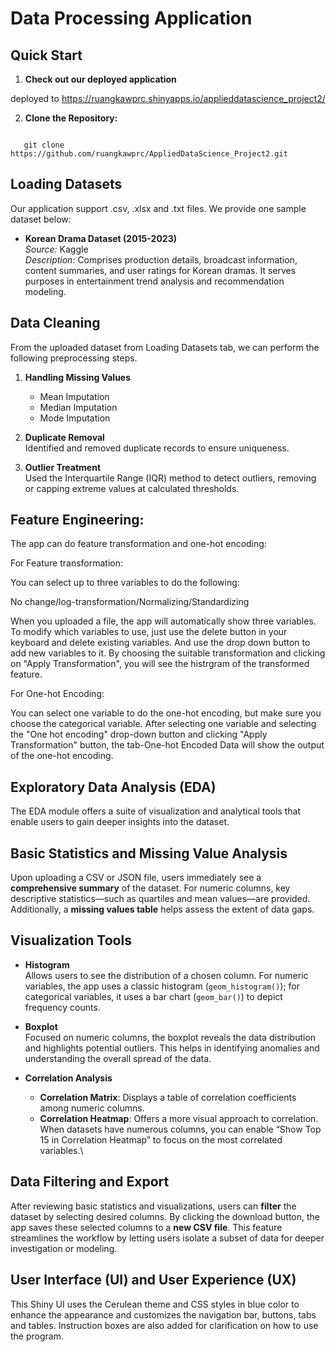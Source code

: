 # Data Processing Application

## Quick Start

1. **Check out our deployed application**

deployed to <https://ruangkawprc.shinyapps.io/applieddatascience_project2/>

2. **Clone the Repository:**
```

   git clone https://github.com/ruangkawprc/AppliedDataScience_Project2.git
```
## Loading Datasets

Our application support .csv, .xlsx and .txt files. We provide one sample dataset below:

-   **Korean Drama Dataset (2015-2023)**\
    *Source:* Kaggle\
    *Description:* Comprises production details, broadcast information, content summaries, and user ratings for Korean dramas. It serves purposes in entertainment trend analysis and recommendation modeling.
  
   
## Data Cleaning

From the uploaded dataset from Loading Datasets tab, we can perform the following preprocessing steps.

1.  **Handling Missing Values**
    -   Mean Imputation
    -   Median Imputation
    -   Mode Imputation

2.  **Duplicate Removal**\
    Identified and removed duplicate records to ensure uniqueness.

3.  **Outlier Treatment**\
    Used the Interquartile Range (IQR) method to detect outliers, removing or capping extreme values at calculated thresholds.

## Feature Engineering:

The app can do feature transformation and one-hot encoding:

For Feature transformation:

You can select up to three variables to do the following: 

No change/log-transformation/Normalizing/Standardizing

When you uploaded a file, the app will automatically show three variables. To modify which variables to use, just use the delete button in your keyboard and delete existing variables. And use the drop down button to add new variables to it. By choosing the suitable transformation and clicking on "Apply Transformation", you will see the histrgram of the transformed feature. 

For One-hot Encoding: 

You can select one variable to do the one-hot encoding, but make sure you choose the categorical variable. After selecting one variable and selecting the "One hot encoding" drop-down button and clicking "Apply Transformation" button, the tab-One-hot Encoded Data will show the output of the one-hot encoding. 

## Exploratory Data Analysis (EDA)

The EDA module offers a suite of visualization and analytical tools that enable users to gain deeper insights into the dataset.

## Basic Statistics and Missing Value Analysis

Upon uploading a CSV or JSON file, users immediately see a **comprehensive summary** of the dataset. For numeric columns, key descriptive statistics—such as quartiles and mean values—are provided. Additionally, a **missing values table** helps assess the extent of data gaps.

## Visualization Tools

-   **Histogram**\
    Allows users to see the distribution of a chosen column. For numeric variables, the app uses a classic histogram (`geom_histogram()`); for categorical variables, it uses a bar chart (`geom_bar()`) to depict frequency counts.

-    **Boxplot**\
    Focused on numeric columns, the boxplot reveals the data distribution and highlights potential outliers. This helps in identifying anomalies and understanding the overall spread of the data.

-   **Correlation Analysis**

    -   **Correlation Matrix**: Displays a table of correlation coefficients among numeric columns.
    -   **Correlation Heatmap**: Offers a more visual approach to correlation. When datasets have numerous columns, you can enable “Show Top 15 in Correlation Heatmap” to focus on the most correlated variables.\

 ## Data Filtering and Export

After reviewing basic statistics and visualizations, users can **filter** the dataset by selecting desired columns. By clicking the download button, the app saves these selected columns to a **new CSV file**. This feature streamlines the workflow by letting users isolate a subset of data for deeper investigation or modeling.

## User Interface (UI) and User Experience (UX)

This Shiny UI uses the Cerulean theme and CSS styles in blue color to enhance the appearance and customizes the navigation bar, buttons, tabs and tables. Instruction boxes are also added for clarification on how to use the program. 





